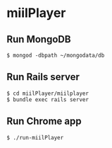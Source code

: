 # miilPlayer

## Run MongoDB
```
$ mongod -dbpath ~/mongodata/db
```

## Run Rails server
```
$ cd miilPlayer/miilplayer
$ bundle exec rails server
```

## Run Chrome app
```
$ ./run-miilPlayer
```
